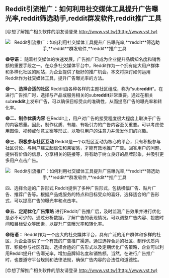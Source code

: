 ## **Reddit引流推广：如何利用社交媒体工具提升广告曝光率,**reddit**筛选助手,**reddit**群发软件,**reddit**推广工具**

[😍想了解推广相关软件的朋友请登录 http://www.vst.tw](http://www.vst.tw)

 <center><img src="https://vst.tw/MP4/tuiguang/png/5.png" alt="Reddit引流推广：如何利用社交媒体工具提升广告曝光率,**reddit**筛选助手,**reddit**群发软件,**reddit**推广工具"></center>

**😄导语：**
随着社交媒体的快速发展，广告推广已成为企业提升品牌知名度和销售额的重要手段之一。在众多社交媒体平台中，Reddit作为一个拥有庞大用户群体和多样化社区的网站，为企业提供了极好的推广机会。本文将探讨如何运用Reddit作为社交媒体工具，提升广告曝光率的方法。

**😄一、选择合适的社区**
Reddit由各种各样的主题社区组成，称为“sub**reddit**”。在进行广告推广时，选择与产品或服务相关的sub**reddit**非常重要。通过在相关sub**reddit**上发布广告，可以确保目标受众的准确性，从而提高广告的曝光率和转化率。

**😄二、制作优质内容**
在Reddit上，用户对广告的接受程度很大程度上取决于广告的内容质量。因此，制作优质、有趣、有吸引力的广告内容至关重要。可以考虑使用图像、视频或创意文案等形式，以吸引用户的注意力并激发他们的兴趣。

**😄三、积极参与社区互动**
Reddit是一个以社区互动为核心的平台，只有积极参与社区讨论，与用户建立起信任和亲密感，才能有效地推广广告。回答用户的问题、提供有价值的信息、分享相关的链接等，将有助于树立良好的品牌形象，并吸引更多用户点击广告。

 <center><img src="https://vst.tw/MP4/tuiguang/png/2.png" alt="Reddit引流推广：如何利用社交媒体工具提升广告曝光率,**reddit**筛选助手,**reddit**群发软件,**reddit**推广工具"></center>

四、选择合适的广告形式
Reddit提供了多种广告形式，包括横幅广告、贴片广告、推荐广告等。根据产品或服务的特点和目标受众的喜好，选择适合的广告形式，可以提高广告的曝光率和点击率。

**😄五、定期优化广告策略**
进行Reddit广告推广后，及时监测广告效果并进行优化是必不可少的。通过分析数据，了解广告的表现情况，可以调整广告内容、投放时间和目标受众等因素，以提升广告曝光率和转化率。

**😄结语：**
Reddit作为一个庞大的社交媒体平台，具有广泛的用户群体和多样的社区，为企业提供了一个有效的广告推广渠道。通过选择合适的社区、制作优质内容、积极参与社区互动、选择合适的广告形式以及定期优化广告策略，企业可以利用Reddit提升广告曝光率，增加品牌知名度和销售额。当然，在进行广告推广时，也要遵守平台规则和法律法规，确保广告内容的合法性和道德性。

[😍想了解推广相关软件的朋友请登录 http://www.vst.tw](http://www.vst.tw)




